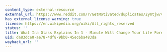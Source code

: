 ```yaml
---
content_type: external-resource
external_url: https://www.reddit.com/r/GetMotivated/duplicates/2ymtjw/video_what_ira_glass_explains_in_1minute_will/
has_external_license_warning: true
license: https://en.wikipedia.org/wiki/All_rights_reserved
status: ''
title: What Ira Glass Explains In 1 - Minute Will Change Your Life Forever. Seriously.
uid: da83dce0-ae78-4df8-9bb0-45ec6ba483da
wayback_url: ''
---
```

